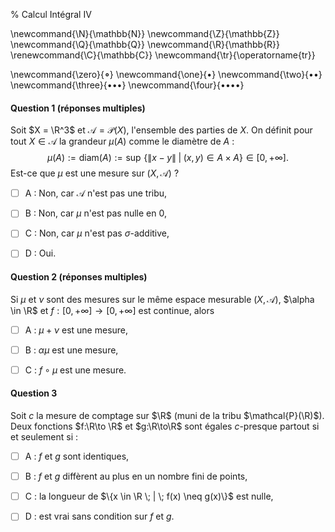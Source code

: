 % Calcul Intégral IV

<!-- LaTeX Macros -->
\newcommand{\N}{\mathbb{N}}
\newcommand{\Z}{\mathbb{Z}}
\newcommand{\Q}{\mathbb{Q}}
\newcommand{\R}{\mathbb{R}}
\renewcommand{\C}{\mathbb{C}}
\newcommand{\tr}{\operatorname{tr}}

\newcommand{\zero}{$\mathord{\boldsymbol{\circ}}$}
\newcommand{\one}{$\mathord{\bullet}$}
\newcommand{\two}{$\mathord{\bullet}\mathord{\bullet}$}
\newcommand{\three}{$\mathord{\bullet}\mathord{\bullet}\mathord{\bullet}$}
\newcommand{\four}{$\mathord{\bullet}\mathord{\bullet}\mathord{\bullet}\mathord{\bullet}$}

#### Question 1 (réponses multiples)
Soit $X = \R^3$ et $\mathcal{A} = \mathcal{P}(X)$, l'ensemble des parties de $X$.
On définit pour tout $X \in \mathcal{A}$ la grandeur $\mu(A)$ comme le diamètre de $A$ :
$$
\mu(A) := \mathrm{diam}(A) := \sup \, \{\|x - y\| \; | \; (x, y) \in A \times A\} \in [0, +\infty].
$$
Est-ce que $\mu$ est une mesure sur $(X, \mathcal{A})$ ?

  - [ ] A : Non, car $\mathcal{A}$ n'est pas une tribu,

  - [ ] B : Non, car $\mu$ n'est pas nulle en 0,

  - [ ] C : Non, car $\mu$ n'est pas $\sigma$-additive,

  - [ ] D : Oui.


#### Question 2 (réponses multiples) 
Si $\mu$ et $\nu$ sont des mesures sur le même espace mesurable $(X, \mathcal{A})$,
$\alpha \in \R$ et $f: [0, +\infty] \to [0, +\infty]$ est continue, 
alors

  - [ ] A : $\mu + \nu$ est une mesure,

  - [ ] B : $\alpha \mu$ est une mesure,

  - [ ] C : $f\circ \mu$ est une mesure. 

#### Question 3
Soit $c$ la mesure de comptage sur $\R$ (muni de la tribu $\mathcal{P}(\R)$).
Deux fonctions $f:\R\to \R$ et $g:\R\to\R$ sont égales $c$-presque partout si
et seulement si :

  - [ ] A : $f$ et $g$ sont identiques,

  - [ ] B : $f$ et $g$ diffèrent au plus en un nombre fini de points,

  - [ ] C : la longueur de $\{x \in \R \; | \; f(x) \neq g(x)\}$ est nulle,

  - [ ] D : est vrai sans condition sur $f$ et $g$.
